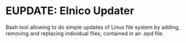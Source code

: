 EUPDATE: Elnico Updater
========

Bash tool allowing to do simple updates of Linux file system by adding, removing and replacing individual files, contained in an .epd file.

